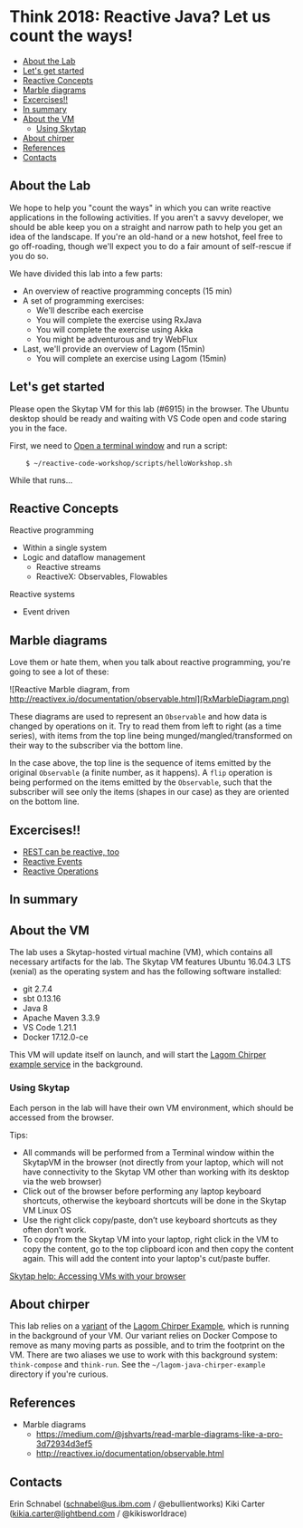 # Think 2018: Reactive Java? Let us count the ways!

<!-- TOC depthFrom:2 depthTo:6 withLinks:1 updateOnSave:1 orderedList:0 -->

- [About the Lab](#about-the-lab)
- [Let's get started](#lets-get-started)
- [Reactive Concepts](#reactive-concepts)
- [Marble diagrams](#marble-diagrams)
- [Excercises!!](#excercises)
- [In summary](#in-summary)
- [About the VM](#about-the-vm)
  - [Using Skytap](#using-skytap)
- [About chirper](#about-chirper)
- [References](#references)
- [Contacts](#contacts)

<!-- /TOC -->

## About the Lab

We hope to help you "count the ways" in which you can write reactive applications in the following activities. If you aren't a savvy developer, we should be able keep you on a straight and narrow path to help you get an idea of the landscape. If you're an old-hand or a new hotshot, feel free to go off-roading, though we'll expect you to do a fair amount of self-rescue if you do so.

We have divided this lab into a few parts:

* An overview of reactive programming concepts (15 min)
* A set of programming exercises:
  - We'll describe each exercise
  - You will complete the exercise using RxJava
  - You will complete the exercise using Akka
  - You might be adventurous and try WebFlux
* Last, we'll provide an overview of Lagom (15min)
  - You will complete an exercise using Lagom (15min)

## Let's get started

Please open the Skytap VM for this lab (#6915) in the browser. The Ubuntu desktop should be ready and waiting with VS Code open and code staring you in the face.

First, we need to [Open a terminal window](https://www.wikihow.com/Open-a-Terminal-Window-in-Ubuntu) and run a script:

        $ ~/reactive-code-workshop/scripts/helloWorkshop.sh


While that runs...

## Reactive Concepts

Reactive programming

  * Within a single system
  * Logic and dataflow management
    - Reactive streams
    - ReactiveX: Observables, Flowables

Reactive systems

  * Event driven


## Marble diagrams

Love them or hate them, when you talk about reactive programming, you're going to see a lot of these:

![Reactive Marble diagram, from http://reactivex.io/documentation/observable.html](RxMarbleDiagram.png)


These diagrams are used to represent an `Observable` and how data is changed by operations on it. Try to read them from left to right (as a time series), with items from the top line being munged/mangled/transformed on their way to the subscriber via the bottom line.

In the case above, the top line is the sequence of items emitted by the original `Observable` (a finite number, as it happens). A `flip` operation is being performed on the items emitted by the `Observable`, such that the subscriber will see only the items (shapes in our case) as they are oriented on the bottom line.

## Excercises!!

* [REST can be reactive, too](ReactiveREST.md)
* [Reactive Events](ReactiveEventSource.md)
* [Reactive Operations](ReactiveTransformation.md)


## In summary



## About the VM

The lab uses a Skytap-hosted virtual machine (VM), which contains all necessary artifacts for the lab. The Skytap VM features Ubuntu 16.04.3 LTS (xenial) as the operating system and has the following software installed:

* git 2.7.4
* sbt 0.13.16
* Java 8
* Apache Maven 3.3.9
* VS Code 1.21.1
* Docker 17.12.0-ce

This VM will update itself on launch, and will start the [Lagom Chirper example service](#about-chirper) in the background.

### Using Skytap

Each person in the lab will have their own VM environment, which should be accessed from the browser.

Tips:

* All commands will be performed from a Terminal window within the SkytapVM in the browser (not directly from your laptop, which will not have connectivity to the Skytap VM other than working with its desktop via the web browser)
* Click out of the browser before performing any laptop keyboard shortcuts, otherwise the keyboard shortcuts will be done in the Skytap VM Linux OS
* Use the right click copy/paste, don’t use keyboard shortcuts as they often don’t work.
* To copy from the Skytap VM into your laptop, right click in the VM to copy the content, go to the top clipboard icon and then copy the content again. This will add the content into your laptop's cut/paste buffer.

[Skytap help: Accessing VMs with your browser](https://help.skytap.com/VMClient.html)

## About chirper

This lab relies on a [variant](https://github.com/ebullient/lagom-java-chirper-example) of the [Lagom Chirper Example](https://github.com/lagom/lagom-java-chirper-example), which is running in the background of your VM. Our variant relies on Docker Compose to remove as many moving parts as possible, and to trim the footprint on the VM. There are two aliases we use to work with this background system: `think-compose` and `think-run`. See the `~/lagom-java-chirper-example` directory if you're curious.

## References

* Marble diagrams
  - https://medium.com/@jshvarts/read-marble-diagrams-like-a-pro-3d72934d3ef5
  - http://reactivex.io/documentation/observable.html


## Contacts

Erin Schnabel (schnabel@us.ibm.com / @ebullientworks)
Kiki Carter (kikia.carter@lightbend.com / @kikisworldrace)
